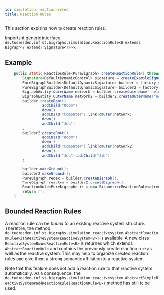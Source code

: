 ```yaml
---
id: simulation-reaction-rules
title: Reaction Rules
---
```


This section explains how to create reaction rules.

Important generic interface: `de.tudresden.inf.st.bigraphs.simulation.ReactionRule<B extends Bigraph<? extends Signature<?>>>`.

## Example

```java
    public static ReactionRule<PureBigraph> createReactionRule() throws TypeNotExistsException, InvalidConnectionException, ControlIsAtomicException, InvalidReactionRuleException {
        Signature<DefaultDynamicControl> signature = createExampleSignature();
        PureBigraphBuilder<DefaultDynamicSignature> builder = factory.createBigraphBuilder(signature);
        PureBigraphBuilder<DefaultDynamicSignature> builder2 = factory.createBigraphBuilder(signature);
        BigraphEntity.OuterName network = builder.createOuterName("network");
        BigraphEntity.OuterName network2 = builder2.createOuterName("network");
        builder.createRoot()
                .addChild("Room")
                .down()
                .addChild("Computer").linkToOuter(network)
                .down()
                .addChild("Job")
        ;
        builder2.createRoot()
                .addChild("Room")
                .down()
                .addChild("Computer").linkToOuter(network2)
                .down()
                .addChild("Job").addChild("Job")
        ;

        builder.makeGround();
        builder2.makeGround();
        PureBigraph redex = builder.createBigraph();
        PureBigraph reactum = builder2.createBigraph();
        ReactionRule<PureBigraph> rr = new ParametricReactionRule<>(redex, reactum);
        return rr;
    }
```

## Bounded Reaction Rules

A reaction rule can be _bound_ to an existing reactive system structure.
Therefore, the method `de.tudresden.inf.st.bigraphs.simulation.reactivesystem.AbstractReactionRule#withReactiveSystem(ReactiveSystem<B>)` is available.
A new class `ReactiveSystemBoundReactionRule<B>` is returned which extends `AbstractReactionRule` and contains the previously create reaction rule as well as the reactive system.
This may help to organize created reaction rules and give them a strong semantic affiliation to a reactive system.

Note that this feature does not add a reaction rule to that reactive system automatically.
As a consequence, the `de.tudresden.inf.st.bigraphs.simulation.reactivesystem.AbstractSimpleReactiveSystem#addReactionRule(ReactionRule<B>)` method has still to be used.





